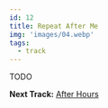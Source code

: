 ```yaml
---
id: 12
title: Repeat After Me
img: 'images/04.webp'
tags:
  - track
---
```


TODO

**Next Track:** [After Hours](/music/albums/after-hours/13-after-hours)

